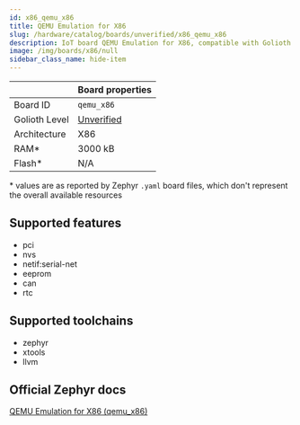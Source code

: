 ```yaml
---
id: x86_qemu_x86
title: QEMU Emulation for X86
slug: /hardware/catalog/boards/unverified/x86_qemu_x86
description: IoT board QEMU Emulation for X86, compatible with Golioth at unverified level.
image: /img/boards/x86/null
sidebar_class_name: hide-item
---
```


[//]: # (This is an auto-generated file, do not edit! Changes to it will be lost upon re-generation)



|                | Board properties     |
| -------------  | -------------------- |
| Board ID       | `qemu_x86` |
| Golioth Level  | [Unverified](/hardware#unverified-boards) |
| Architecture   | X86 |
| RAM*           | 3000 kB |
| Flash*         | N/A |

\* values are as reported by Zephyr `.yaml` board files, which don't represent the overall available resources



## Supported features

* pci
* nvs
* netif:serial-net
* eeprom
* can
* rtc

## Supported toolchains

* zephyr
* xtools
* llvm

## Official Zephyr docs

[QEMU Emulation for X86 (qemu_x86)](https://docs.zephyrproject.org/latest/boards/x86/qemu_x86/doc/index.html)
